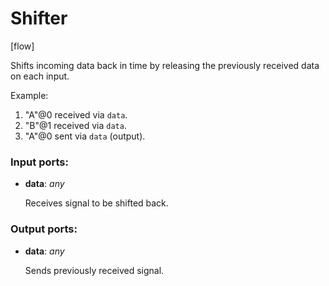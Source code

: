 # Shifter

[flow]

Shifts incoming data back in time by releasing the previously received data on each input. 

Example:
1. "A"@0 received via `data`.
2. "B"@1 received via `data`.
3. "A"@0 sent via `data` (output).

### Input ports:

* __data__: _any_

    Receives signal to be shifted back.



### Output ports:

* __data__: _any_

    Sends previously received signal.



